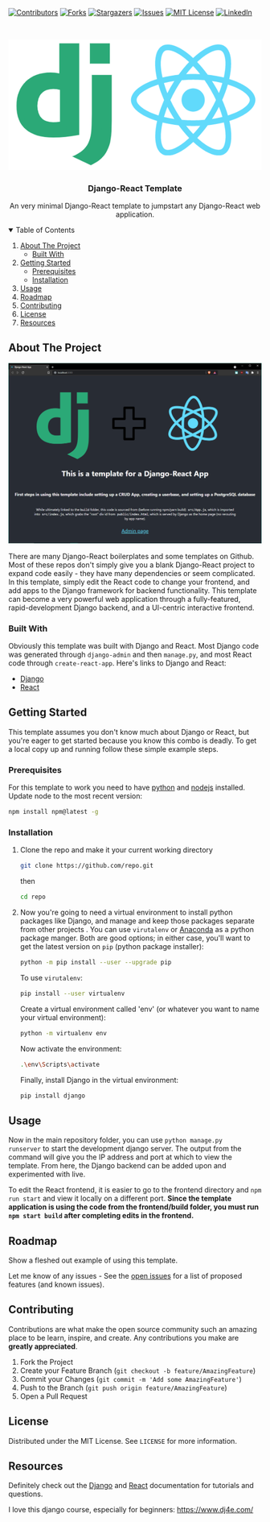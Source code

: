 
[![Contributors][contributors-shield]][contributors-url]
[![Forks][forks-shield]][forks-url]
[![Stargazers][stars-shield]][stars-url]
[![Issues][issues-shield]][issues-url]
[![MIT License][license-shield]][license-url]
[![LinkedIn][linkedin-shield]][linkedin-url]



<!-- PROJECT LOGO -->
<br />
<p align="center">
  <a href="https://github.com/">
    <img src="images/django_react_logos.png" alt="Logo">
  </a>

  <h3 align="center">Django-React Template</h3>

  <p align="center">
    An very minimal Django-React template to jumpstart any Django-React web application.
    <br/>
  </p>
</p>



<!-- TABLE OF CONTENTS -->
<details open="open">
  <summary>Table of Contents</summary>
  <ol>
    <li>
      <a href="#about-the-project">About The Project</a>
      <ul>
        <li><a href="#built-with">Built With</a></li>
      </ul>
    </li>
    <li>
      <a href="#getting-started">Getting Started</a>
      <ul>
        <li><a href="#prerequisites">Prerequisites</a></li>
        <li><a href="#installation">Installation</a></li>
      </ul>
    </li>
    <li><a href="#usage">Usage</a></li>
    <li><a href="#roadmap">Roadmap</a></li>
    <li><a href="#contributing">Contributing</a></li>
    <li><a href="#license">License</a></li>
    <li><a href="#resources">Resources</a></li>
  </ol>
</details>



<!-- ABOUT THE PROJECT -->
## About The Project

![Product Name Screen Shot][product-screenshot]

There are many Django-React boilerplates and some templates on Github. Most of these repos don't simply give you a blank Django-React project to expand code easily - they have many dependencies or seem complicated. In this template, simply edit the React code to change your frontend, and add apps to the Django framework for backend functionality. This template can become a very powerful web application through a fully-featured, rapid-development Django backend, and a UI-centric interactive frontend.

### Built With

Obviously this template was built with Django and React. Most Django code was generated through <code>django-admin</code> and then <code>manage.py</code>, and most React code through <code>create-react-app</code>. Here's links to Django and React:
* [Django](https://www.djangoproject.com/)
* [React](https://reactjs.org/)



<!-- GETTING STARTED -->
## Getting Started

This template assumes you don't know much about Django or React, but you're eager to get started because you know this combo is deadly. To get a local copy up and running follow these simple example steps.

### Prerequisites

For this template to work you need to have [python](https://www.python.org/) and [nodejs](https://nodejs.org/en/) installed.  Update node to the most recent version:
  ```sh
  npm install npm@latest -g
  ```

### Installation

1. Clone the repo and make it your current working directory
   ```sh
   git clone https://github.com/repo.git
   ```
   then 
      ```sh
   cd repo
   ```
   
2. Now you're going to need a virtual environment to install python packages like Django, and manage and keep those packages separate from other projects . You can use <code>virutalenv</code> or [Anaconda](https://www.anaconda.com/) as a python package manger. Both are good options; in either case, you'll want to get the latest version on <code>pip</code> (python package installer):
   ```sh
   python -m pip install --user --upgrade pip
   ```
   
	To use <code>virutalenv</code>:
	 ```sh
   pip install --user virtualenv
   ```
   Create a virtual environment called 'env' (or whatever you want to name your virtual environment):
	  ```sh
   python -m virtualenv env
   ```
   Now activate the environment:
	```sh
   .\env\Scripts\activate   
   ```
   Finally, install Django in the virtual environment:
	```sh
   pip install django   
   ```


<!-- USAGE EXAMPLES -->
## Usage

Now in the main repository folder, you can use <code>python manage.py runserver</code> to start the development django server. The output from the command will give you the IP address and port at which to view the template. From here, the Django backend can be added upon and experimented with live. 

To edit the React frontend, it is easier to go to the frontend directory and <code>npm run start</code> and view it locally on a different port. <b>Since the template application is using the code from the frontend/build folder, you must run <code>npm start build</code> after completing edits in the frontend.</b>


<!-- ROADMAP -->
## Roadmap

Show a fleshed out example of using this template.

Let me know of any issues - See the [open issues](https://github.com/) for a list of proposed features (and known issues).


<!-- CONTRIBUTING -->
## Contributing

Contributions are what make the open source community such an amazing place to be learn, inspire, and create. Any contributions you make are **greatly appreciated**.

1. Fork the Project
2. Create your Feature Branch (`git checkout -b feature/AmazingFeature`)
3. Commit your Changes (`git commit -m 'Add some AmazingFeature'`)
4. Push to the Branch (`git push origin feature/AmazingFeature`)
5. Open a Pull Request



<!-- LICENSE -->
## License

Distributed under the MIT License. See `LICENSE` for more information.




<!-- ACKNOWLEDGEMENTS -->
## Resources
Definitely check out the [Django](https://www.djangoproject.com/) and [React](https://reactjs.org/) documentation for tutorials and questions. 

I love this django course, especially for beginners: https://www.dj4e.com/




<!-- MARKDOWN LINKS & IMAGES -->
<!-- https://www.markdownguide.org/basic-syntax/#reference-style-links -->
[contributors-shield]: https://img.shields.io/github/contributors/csouflis/django-react-template.svg?style=for-the-badge
[contributors-url]: https://github.com/csouflis/django-react-template/graphs/contributors
[forks-shield]: https://img.shields.io/github/forks/csouflis/django-react-template.svg?style=for-the-badge
[forks-url]: https://github.com/csouflis/django-react-template/network/members
[stars-shield]: https://img.shields.io/github/stars/csouflis/django-react-template.svg?style=for-the-badge
[stars-url]: https://github.com/csouflis/django-react-template/stargazers
[issues-shield]: https://img.shields.io/github/issues/csouflis/django-react-template.svg?style=for-the-badge
[issues-url]: https://github.com/csouflis/django-react-template/issues
[license-shield]: https://img.shields.io/github/license/csouflis/django-react-template.svg?style=for-the-badge
[license-url]: https://github.com/csouflis/django-react-template/blob/main/LICENSE.txt
[linkedin-shield]: https://img.shields.io/badge/-LinkedIn-black.svg?style=for-the-badge&logo=linkedin&colorB=555
[linkedin-url]: https://www.linkedin.com/in/christopher-souflis/
[product-screenshot]: images/preview.PNG
